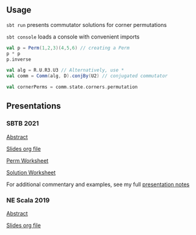 ## Usage

`sbt run` presents commutator solutions for corner permutations

`sbt console` loads a console with convenient imports

```scala
val p = Perm(1,2,3)(4,5,6) // creating a Perm
p * p
p.inverse

val alg = R.U.R3.U3 // Alternatively, use *
val comm = Comm(alg, D).conjBy(U2) // conjugated commutator

val cornerPerms = comm.state.corners.permutation
```

## Presentations

### SBTB 2021

[Abstract](https://emamo.com/event/scale-by-the-bay/s/solving-the-rubiks-cube-with-group-theory-oGERea)

[Slides org file](presentation-sbtb-2021.org)

[Perm Worksheet](src/main/scala/twistygroups/example/perm.worksheet.sc)

[Solution Worksheet](src/main/scala/twistygroups/example/solution.worksheet.sc)

For additional commentary and examples, see my full [presentation notes](https://raw.github.com/stewSquared/twisty-groups/sbtb-2021/presentation-notes.org)

### NE Scala 2019

[Abstract](https://nescala.io/talks.html#rubiks) 

[Slides org file](presentation.org)

